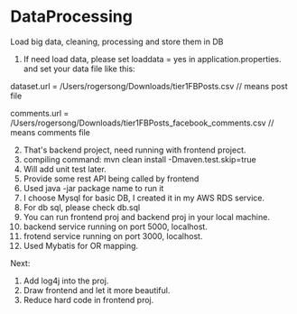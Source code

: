 # DataProcessing
Load big data, cleaning, processing and store them in DB

1. If need load data, please set loaddata = yes in application.properties.
and set your data file like this:

dataset.url = /Users/rogersong/Downloads/tier1FBPosts.csv      // means post file

comments.url = /Users/rogersong/Downloads/tier1FBPosts_facebook_comments.csv    // means comments file

2. That's backend project, need running with frontend project.
3. compiling command: mvn clean install -Dmaven.test.skip=true 
4. Will add unit test later.
5. Provide some rest API being called by frontend
6. Used java -jar package name to run it
7. I choose Mysql for basic DB, I created it in my AWS RDS service.
8. For db sql, please check db.sql
9. You can run frontend proj and backend proj in your local machine.
10. backend service running on port 5000, localhost.
11. frotend service running on port 3000, localhost.
12. Used Mybatis for OR mapping.

Next:
1. Add log4j into the proj.
2. Draw frontend and let it more beautiful.
3. Reduce hard code in frontend proj.
